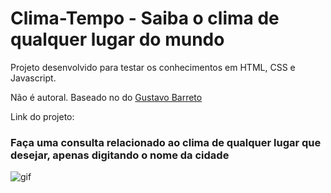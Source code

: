 # Clima-Tempo - Saiba o clima de qualquer lugar do mundo


Projeto desenvolvido para testar os conhecimentos em HTML, CSS e Javascript.

Não é autoral. Baseado no do [Gustavo Barreto](https://github.com/barretogustavo/ClimaTempo)

Link do projeto: 


### Faça uma consulta relacionado ao clima de qualquer lugar que desejar, apenas digitando o nome da cidade


![gif](https://media.giphy.com/media/8CjOiBZduuSm1olfYP/giphy.gif)

